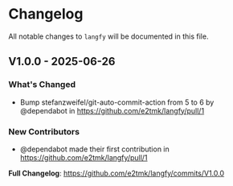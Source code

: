 # Changelog

All notable changes to `langfy` will be documented in this file.

## V1.0.0 - 2025-06-26

### What's Changed

* Bump stefanzweifel/git-auto-commit-action from 5 to 6 by @dependabot in https://github.com/e2tmk/langfy/pull/1

### New Contributors

* @dependabot made their first contribution in https://github.com/e2tmk/langfy/pull/1

**Full Changelog**: https://github.com/e2tmk/langfy/commits/V1.0.0

